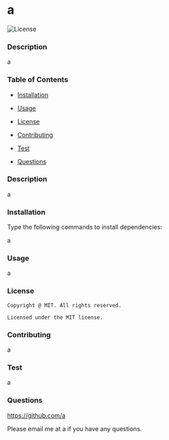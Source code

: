 # a

  ![License](https://img.shields.io/badge/license-MIT-yellow.svg)



  ### Description

  a

  ### Table of Contents

  - [Installation](#installation)

  - [Usage](#usage)

  - [License](#license)

  - [Contributing](#contributing)

  - [Test](#test)

  - [Questions](#questions)



  ### Description

  a



  ### Installation
  Type the following commands to install dependencies:

  a



  ### Usage

  a



  ### License

    Copyright @ MIT. All rights reserved.

    Licensed under the MIT license.


  
  ### Contributing

  a



  ### Test

  a



  ### Questions

  https://github.com/a

  Please email me at a if you have any questions.

  